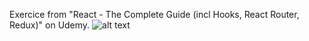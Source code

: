 Exercice from "React - The Complete Guide (incl Hooks, React Router, Redux)" on Udemy.
![alt text](http://url/to/img.png)
